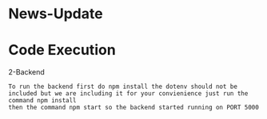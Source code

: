 # News-Update

# Code Execution
  2-Backend
  
    To run the backend first do npm install the dotenv should not be included but we are including it for your convienience just run the command npm install 
    then the command npm start so the backend started running on PORT 5000
